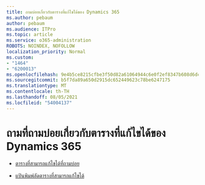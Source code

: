 ```yaml
---
title: ถามบ่อยเกี่ยวกับตารางที่แก้ไขได้ของ Dynamics 365
ms.author: pebaum
author: pebaum
ms.audience: ITPro
ms.topic: article
ms.service: o365-administration
ROBOTS: NOINDEX, NOFOLLOW
localization_priority: Normal
ms.custom:
- "1464"
- "6200013"
ms.openlocfilehash: 9e4b5ce8215cfbe3f50d82a61064944c6e0f2ef8347b608d6dc81cd8cf66d2e6
ms.sourcegitcommit: b5f7da89a650d2915dc652449623c78be6247175
ms.translationtype: MT
ms.contentlocale: th-TH
ms.lasthandoff: 08/05/2021
ms.locfileid: "54004137"
---
```

# <a name="dynamics-365-editable-grid-faqs"></a>ถามที่ถามบ่อยเกี่ยวกับตารางที่แก้ไขได้ของ Dynamics 365

* [ตารางที่สามารถแก้ไขได้ที่ถามบ่อย](https://docs.microsoft.com/dynamics365/customer-engagement/customize/make-grids-lists-editable-custom-control#frequently-asked-questions-faqs)

* [แป้นพิมพ์ลัดตารางที่สามารถแก้ไขได้](https://docs.microsoft.com/dynamics365/customer-engagement/basics/keyboard-shortcuts#editable-grids-views)
